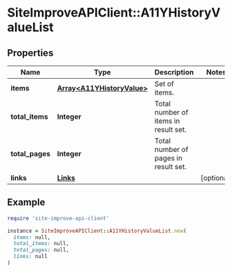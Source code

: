 # SiteImproveAPIClient::A11YHistoryValueList

## Properties

| Name | Type | Description | Notes |
| ---- | ---- | ----------- | ----- |
| **items** | [**Array&lt;A11YHistoryValue&gt;**](A11YHistoryValue.md) | Set of items. |  |
| **total_items** | **Integer** | Total number of items in result set. |  |
| **total_pages** | **Integer** | Total number of pages in result set. |  |
| **links** | [**Links**](Links.md) |  | [optional] |

## Example

```ruby
require 'site-improve-api-client'

instance = SiteImproveAPIClient::A11YHistoryValueList.new(
  items: null,
  total_items: null,
  total_pages: null,
  links: null
)
```

